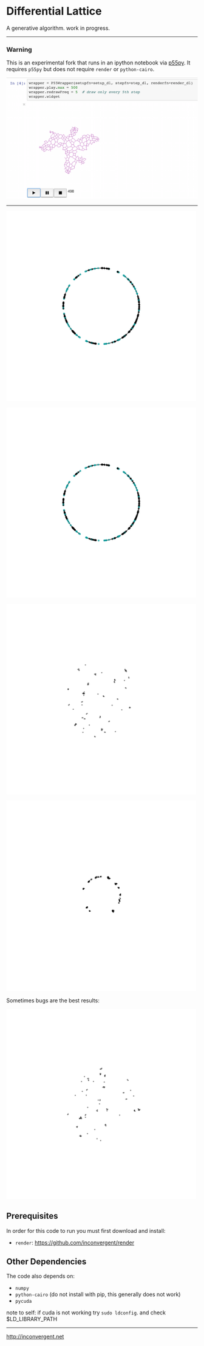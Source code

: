 # Differential Lattice

A generative algorithm. work in progress.

---

### Warning

This is an experimental fork that runs in an
ipython notebook via [p55py](https://github.com/vusd/p55py). It requires `p55py`
but does not require `render` or `python-cairo`.

![screenshot](/img/screenshot.png?raw=true "screenshot")

---

![ani](/img/ani.gif?raw=true "ani")

![ani](/img/ani.gif?raw=true "ani")

![ani](/img/ani2.gif?raw=true "ani")

![ani](/img/ani4.gif?raw=true "ani")

Sometimes bugs are the best results:

![ani](/img/ani3.gif?raw=true "ani")


## Prerequisites

In order for this code to run you must first download and install:

*    `render`: https://github.com/inconvergent/render

## Other Dependencies

The code also depends on:

*    `numpy`
*    `python-cairo` (do not install with pip, this generally does not work)
*    `pycuda`


note to self: if cuda is not working try `sudo ldconfig`. and check $LD_LIBRARY_PATH

-----------
http://inconvergent.net


